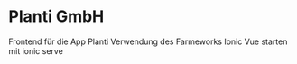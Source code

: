 # Planti GmbH
Frontend für die App Planti
Verwendung des Farmeworks Ionic Vue
starten mit ionic serve
